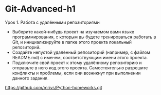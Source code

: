 # Git-Advanced-h1

Урок 1. Работа с удалёнными репозиториями
- Выберите какой-нибудь проект на изучаемом вами языке программирования, с которым вы будете тренироваться работать в Git, и инициализируйте в папке этого проекта локальный репозиторий.
- Создайте непустой удалённый репозиторий (например, с файлом README.md) с именем, соответствующим имени этого проекта.
- Подключите свой проект к этому удалённому репозиторию и отправьте в него код этого проекта. Самостоятельно разрешите конфликты и проблемы, если они возникнут при выполнении данного задания.

https://github.com/mrivs/Python-homeworks.git